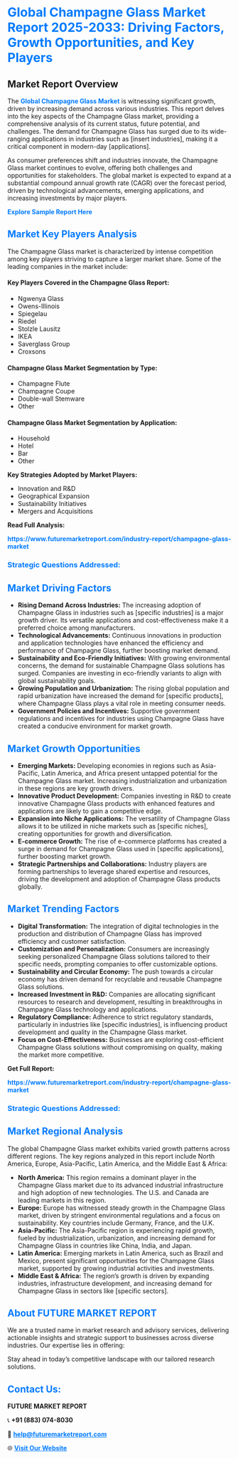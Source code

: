 <h1 style="color: #007BFF;">Global Champagne Glass Market Report 2025-2033: Driving Factors, Growth Opportunities, and Key Players</h1>

<section id="overview">
<h2>Market Report Overview</h2>
<p>The <a href="https://www.futuremarketreport.com/industry-report/champagne-glass-market" style="color: #007BFF; text-decoration: none;"><strong>Global Champagne Glass Market</strong></a> is witnessing significant growth, driven by increasing demand across various industries. This report delves into the key aspects of the Champagne Glass market, providing a comprehensive analysis of its current status, future potential, and challenges. The demand for Champagne Glass has surged due to its wide-ranging applications in industries such as [insert industries], making it a critical component in modern-day [applications].</p>
<p>As consumer preferences shift and industries innovate, the Champagne Glass market continues to evolve, offering both challenges and opportunities for stakeholders. The global market is expected to expand at a substantial compound annual growth rate (CAGR) over the forecast period, driven by technological advancements, emerging applications, and increasing investments by major players.</p>
</section>

<section id="overview">
<p><a href="https://www.futuremarketreport.com/request-sample/reportId=92331" style="color: #007BFF; text-decoration: none;"><strong>Explore Sample Report Here</strong></a></p>
</section>

<section id="key-players">
<h2 style="color: #007BFF;">Market Key Players Analysis</h2>
<p>The Champagne Glass market is characterized by intense competition among key players striving to capture a larger market share. Some of the leading companies in the market include:</p>
<h4>Key Players Covered in the Champagne Glass Report:</h4>
<ul><li>Ngwenya Glass</li><li>Owens-Illinois</li><li>Spiegelau</li><li>Riedel</li><li>Stolzle Lausitz</li><li>IKEA</li><li>Saverglass Group</li><li>Croxsons</li></ul>
<h4>Champagne Glass Market Segmentation by Type:</h4>
<ul><li>Champagne Flute</li><li>Champagne Coupe</li><li>Double-wall Stemware</li><li>Other</li></ul>

<h4>Champagne Glass Market Segmentation by Application:</h4>
<ul><li>Household</li><li>Hotel</li><li>Bar</li><li>Other</li></ul>
<p><strong>Key Strategies Adopted by Market Players:</strong></p>
<ul>
<li>Innovation and R&D</li>
<li>Geographical Expansion</li>
<li>Sustainability Initiatives</li>
<li>Mergers and Acquisitions</li>
</ul>
</section>

<section>
<p><strong>Read Full Analysis: </strong></p><a href="https://www.futuremarketreport.com/industry-report/champagne-glass-market" style="color: #007BFF; text-decoration: none;"><strong>https://www.futuremarketreport.com/industry-report/champagne-glass-market</strong></a>
<h3 style="color: #007BFF;">Strategic Questions Addressed:</h3>
</section>

<section id="driving-factors">
<h2 style="color: #007BFF;">Market Driving Factors</h2>
<ul>
<li><strong>Rising Demand Across Industries:</strong> The increasing adoption of Champagne Glass in industries such as [specific industries] is a major growth driver. Its versatile applications and cost-effectiveness make it a preferred choice among manufacturers.</li>
<li><strong>Technological Advancements:</strong> Continuous innovations in production and application technologies have enhanced the efficiency and performance of Champagne Glass, further boosting market demand.</li>
<li><strong>Sustainability and Eco-Friendly Initiatives:</strong> With growing environmental concerns, the demand for sustainable Champagne Glass solutions has surged. Companies are investing in eco-friendly variants to align with global sustainability goals.</li>
<li><strong>Growing Population and Urbanization:</strong> The rising global population and rapid urbanization have increased the demand for [specific products], where Champagne Glass plays a vital role in meeting consumer needs.</li>
<li><strong>Government Policies and Incentives:</strong> Supportive government regulations and incentives for industries using Champagne Glass have created a conducive environment for market growth.</li>
</ul>
</section>

<section id="growth-opportunities">
<h2 style="color: #007BFF;">Market Growth Opportunities</h2>
<ul>
<li><strong>Emerging Markets:</strong> Developing economies in regions such as Asia-Pacific, Latin America, and Africa present untapped potential for the Champagne Glass market. Increasing industrialization and urbanization in these regions are key growth drivers.</li>
<li><strong>Innovative Product Development:</strong> Companies investing in R&D to create innovative Champagne Glass products with enhanced features and applications are likely to gain a competitive edge.</li>
<li><strong>Expansion into Niche Applications:</strong> The versatility of Champagne Glass allows it to be utilized in niche markets such as [specific niches], creating opportunities for growth and diversification.</li>
<li><strong>E-commerce Growth:</strong> The rise of e-commerce platforms has created a surge in demand for Champagne Glass used in [specific applications], further boosting market growth.</li>
<li><strong>Strategic Partnerships and Collaborations:</strong> Industry players are forming partnerships to leverage shared expertise and resources, driving the development and adoption of Champagne Glass products globally.</li>
</ul>
</section>

<section id="trending-factors">
<h2 style="color: #007BFF;">Market Trending Factors</h2>
<ul>
<li><strong>Digital Transformation:</strong> The integration of digital technologies in the production and distribution of Champagne Glass has improved efficiency and customer satisfaction.</li>
<li><strong>Customization and Personalization:</strong> Consumers are increasingly seeking personalized Champagne Glass solutions tailored to their specific needs, prompting companies to offer customizable options.</li>
<li><strong>Sustainability and Circular Economy:</strong> The push towards a circular economy has driven demand for recyclable and reusable Champagne Glass solutions.</li>
<li><strong>Increased Investment in R&D:</strong> Companies are allocating significant resources to research and development, resulting in breakthroughs in Champagne Glass technology and applications.</li>
<li><strong>Regulatory Compliance:</strong> Adherence to strict regulatory standards, particularly in industries like [specific industries], is influencing product development and quality in the Champagne Glass market.</li>
<li><strong>Focus on Cost-Effectiveness:</strong> Businesses are exploring cost-efficient Champagne Glass solutions without compromising on quality, making the market more competitive.</li>
</ul>
</section>

<section>
<p><strong>Get Full Report: </strong></p><a href="https://www.futuremarketreport.com/industry-report/champagne-glass-market" style="color: #007BFF; text-decoration: none;"><strong>https://www.futuremarketreport.com/industry-report/champagne-glass-market</strong></a>
<h3 style="color: #007BFF;">Strategic Questions Addressed:</h3>
</section>


<section id="regional-analysis">
<h2 style="color: #007BFF;">Market Regional Analysis</h2>
<p>The global Champagne Glass market exhibits varied growth patterns across different regions. The key regions analyzed in this report include North America, Europe, Asia-Pacific, Latin America, and the Middle East & Africa:</p>
<ul>
<li><strong>North America:</strong> This region remains a dominant player in the Champagne Glass market due to its advanced industrial infrastructure and high adoption of new technologies. The U.S. and Canada are leading markets in this region.</li>
<li><strong>Europe:</strong> Europe has witnessed steady growth in the Champagne Glass market, driven by stringent environmental regulations and a focus on sustainability. Key countries include Germany, France, and the U.K.</li>
<li><strong>Asia-Pacific:</strong> The Asia-Pacific region is experiencing rapid growth, fueled by industrialization, urbanization, and increasing demand for Champagne Glass in countries like China, India, and Japan.</li>
<li><strong>Latin America:</strong> Emerging markets in Latin America, such as Brazil and Mexico, present significant opportunities for the Champagne Glass market, supported by growing industrial activities and investments.</li>
<li><strong>Middle East & Africa:</strong> The region’s growth is driven by expanding industries, infrastructure development, and increasing demand for Champagne Glass in sectors like [specific sectors].</li>
</ul>
</section>

<footer>
<h2 style="color: #007BFF;">About FUTURE MARKET REPORT</h2>
<p>We are a trusted name in market research and advisory services, delivering actionable insights and strategic support to businesses across diverse industries. Our expertise lies in offering:</p>

<p>Stay ahead in today’s competitive landscape with our tailored research solutions.</p>

<h2 style="color: #007BFF;">Contact Us:</h2>
<p><strong>FUTURE MARKET REPORT</strong></p>
<p>📞 <strong>+91 (883) 074-8030</strong></p>
<p>📧 <strong><a href="mailto:help@futuremarketreport.com" style="color: #007BFF;">help@futuremarketreport.com</a></strong></p>
<p>🌐 <strong><a href="https://www.futuremarketreport.com/" style="color: #007BFF;">Visit Our Website</a></strong></p>
</footer>